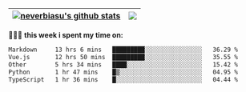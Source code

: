 | <a href="https://github.com/neverbiasu"><img align="center" src="https://github-readme-stats.vercel.app/api?username=neverbiasu&theme=dracula&show_icons=true&hide_border=true&count_private=true" alt="neverbiasu's github stats" /></a> | <a href="https://github.com/neverbiasu"><img align="center" src="https://github-readme-stats.vercel.app/api/top-langs/?username=neverbiasu&theme=dracula&show_icons=true&hide_border=true&layout=compact" /></a> |
| ------------- | ------------- |

👨🏾‍💻 **this week i spent my time on:**
<!--START_SECTION:waka-->

```txt
Markdown     13 hrs 6 mins   █████████░░░░░░░░░░░░░░░░   36.29 %
Vue.js       12 hrs 50 mins  █████████░░░░░░░░░░░░░░░░   35.55 %
Other        5 hrs 34 mins   ████░░░░░░░░░░░░░░░░░░░░░   15.42 %
Python       1 hr 47 mins    █▒░░░░░░░░░░░░░░░░░░░░░░░   04.95 %
TypeScript   1 hr 36 mins    █░░░░░░░░░░░░░░░░░░░░░░░░   04.44 %
```

<!--END_SECTION:waka-->
